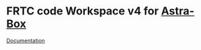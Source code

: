 # FRTC code Workspace v4 for [Astra-Box](https://github.com/temper8/Astra-Box)

[Documentation](https://temper8.github.io/FRTC_v3/)
